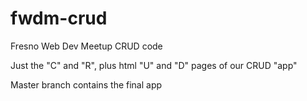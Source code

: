 # fwdm-crud
Fresno Web Dev Meetup CRUD code

Just the "C" and "R", plus html "U" and "D" pages of our CRUD "app"

Master branch contains the final app
